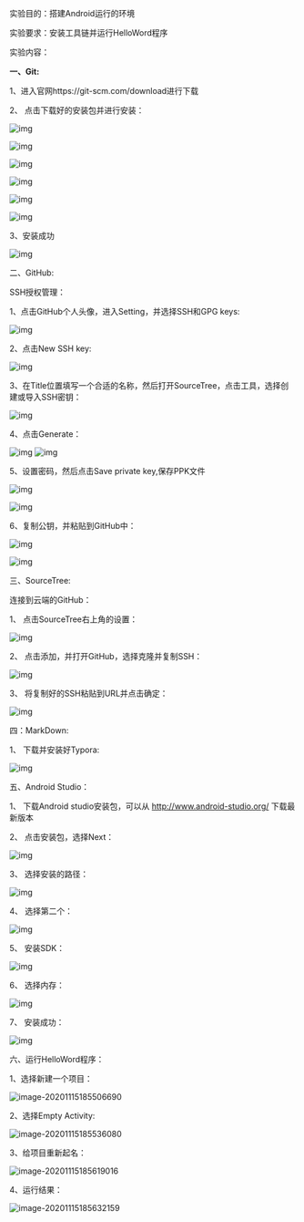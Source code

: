 实验目的：搭建Android运行的环境

实验要求：安装工具链并运行HelloWord程序

实验内容：

**一、Git:**

1、进入官网https://git-scm.com/download进行下载

 

2、 点击下载好的安装包并进行安装：

![img](mywork_0实验报告.assets/clip_image002.jpg)

 

![img](mywork_0实验报告.assets/clip_image004.jpg)

 

![img](mywork_0实验报告.assets/clip_image006.jpg)

 

 

![img](mywork_0实验报告.assets/clip_image008.jpg)

 

![img](mywork_0实验报告.assets/clip_image010.jpg)

 

![img](mywork_0实验报告.assets/clip_image012.jpg)

 

3、安装成功

![img](mywork_0实验报告.assets/clip_image014.jpg)



二、GitHub:

SSH授权管理：

1、点击GitHub个人头像，进入Setting，并选择SSH和GPG keys:

![img](mywork_0实验报告.assets/clip_image002-1605437314024.jpg)

 

2、点击New SSH key:

![img](mywork_0实验报告.assets/clip_image004-1605437314023.jpg)

 

3、在Title位置填写一个合适的名称，然后打开SourceTree，点击工具，选择创建或导入SSH密钥：

![img](mywork_0实验报告.assets/clip_image006-1605437314024.jpg)

 

4、点击Generate：

![img](mywork_0实验报告.assets/clip_image008-1605437314024.jpg)  ![img](mywork_0实验报告.assets/clip_image010-1605437314024.jpg)

 

5、设置密码，然后点击Save private key,保存PPK文件

![img](mywork_0实验报告.assets/clip_image012-1605437314024.jpg) 

 

![img](mywork_0实验报告.assets/clip_image014-1605437314024.jpg)

 

6、复制公钥，并粘贴到GitHub中：

![img](mywork_0实验报告.assets/clip_image016.jpg)

 

![img](mywork_0实验报告.assets/clip_image018.jpg)



三、SourceTree:

连接到云端的GitHub：

1、 点击SourceTree右上角的设置：

![img](mywork_0实验报告.assets/clip_image002-1605437528823.jpg)

 

 

 

2、 点击添加，并打开GitHub，选择克隆并复制SSH：

![img](mywork_0实验报告.assets/clip_image004-1605437528823.jpg)

 

 

 

3、 将复制好的SSH粘贴到URL并点击确定：

![img](mywork_0实验报告.assets/clip_image006-1605437528823.jpg)





四：MarkDown:

1、 下载并安装好Typora:

![img](mywork_0实验报告.assets/clip_image002-1605437579041.jpg)



五、Android Studio：

1、 下载Android studio安装包，可以从 http://www.android-studio.org/ 下载最新版本

 

2、 点击安装包，选择Next：

![img](mywork_0实验报告.assets/clip_image002-1605437627235.jpg)

 

3、 选择安装的路径：

![img](mywork_0实验报告.assets/clip_image004-1605437627235.jpg)

4、 选择第二个：

![img](mywork_0实验报告.assets/clip_image006-1605437627235.jpg)

 

5、 安装SDK：

![img](mywork_0实验报告.assets/clip_image008-1605437627235.jpg)

 

6、 选择内存：

![img](mywork_0实验报告.assets/clip_image010-1605437627235.jpg)

 

 

 

7、 安装成功：

![img](mywork_0实验报告.assets/clip_image012-1605437627235.jpg)





六、运行HelloWord程序：

1、选择新建一个项目：

![image-20201115185506690](mywork_0实验报告.assets/image-20201115185506690.png)



2、选择Empty Activity:

![image-20201115185536080](mywork_0实验报告.assets/image-20201115185536080.png)



3、给项目重新起名：

![image-20201115185619016](mywork_0实验报告.assets/image-20201115185619016.png)



4、运行结果：

![image-20201115185632159](mywork_0实验报告.assets/image-20201115185632159.png)